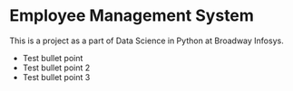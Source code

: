 # Employee Management System
This is a project as a part of Data Science in Python at Broadway Infosys.

- Test bullet point
- Test bullet point 2
- Test bullet point 3